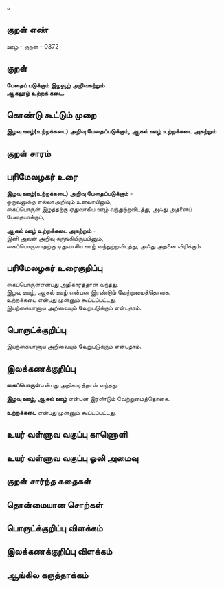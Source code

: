 உ

## குறள் எண் 

ஊழ் - குறள் - 0372  

## குறள் 

**பேதைப் படுக்கும் இழவூழ் அறிவகற்றும்  
ஆகலூழ் உற்றக் கடை.**

## கொண்டு கூட்டும் முறை

**இழவு ஊழ்(உற்றக்கடை) அறிவு பேதைப்படுக்கும், ஆகல் ஊழ் உற்றக்கடை அகற்றும்**

## குறள் சாரம் 


## பரிமேலழகர் உரை

**இழவு ஊழ்(உற்றக்கடை) அறிவு பேதைப்படுக்கும்** -  
ஒருவனுக்கு எல்லாஅறிவும் உளவாயினும்,  
கைப்பொருள் இழத்தற்கு ஏதுவாகிய ஊழ் வந்துற்றவிடத்து, அஃது அதனைப் பேதையாக்கும்,   

**ஆகல் ஊழ் உற்றக்கடை அகற்றும்** -  
இனி அவன் அறிவு சுருங்கியிருப்பினும்,  
கைப்பொருளாதற்கு ஏதுவாகிய ஊழ் வந்துற்றவிடத்து, அஃது அதனை விரிக்கும்.

## பரிமேலழகர் உரைகுறிப்பு   

கைப்பொருள்என்பது அதிகாரத்தான் வந்தது.  
இழவு ஊழ், ஆகல் ஊழ் என்பன இரண்டும் வேற்றுமைத்தொகை.  
உற்றக்கடை என்பது முன்னும் கூட்டப்பட்டது.  
இயற்கையானாய அறிவையும் வேறுபடுக்கும் என்பதாம்.    

## பொருட்க்குறிப்பு 

இயற்கையானாய அறிவையும் வேறுபடுக்கும் என்பதாம்.   

## இலக்கணக்குறிப்பு  

**கைப்பொருள்**என்பது அதிகாரத்தான் வந்தது.  

**இழவு ஊழ், ஆகல் ஊழ்**  என்பன இரண்டும் வேற்றுமைத்தொகை.  

**உற்றக்கடை** என்பது முன்னும் கூட்டப்பட்டது.    

## உயர் வள்ளுவ வகுப்பு காணொளி


## உயர் வள்ளுவ வகுப்பு ஒலி அமைவு 

 
## குறள் சார்ந்த கதைகள் 


## தொன்மையான சொற்கள்


## பொருட்க்குறிப்பு விளக்கம்


## இலக்கணக்குறிப்பு விளக்கம்


## ஆங்கில கருத்தாக்கம் 


